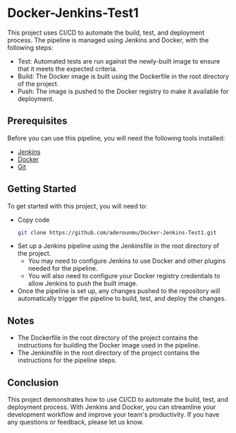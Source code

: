 # Docker-Jenkins-Test1


This project uses CI/CD to automate the build, test, and deployment process. The pipeline is managed using Jenkins and Docker, with the following steps:

- Test: Automated tests are run against the newly-built image to ensure that it meets the expected criteria.
- Build: The Docker image is built using the Dockerfile in the root directory of the project.
- Push: The image is pushed to the Docker registry to make it available for deployment.

## Prerequisites

Before you can use this pipeline, you will need the following tools installed:

- [Jenkins](https://www.jenkins.io/)
- [Docker](https://www.docker.com/)
- [Git](https://git-scm.com/)

## Getting Started

To get started with this project, you will need to:

- Copy code
    ```bash
    git clone https://github.com/aderounmu/Docker-Jenkins-Test1.git
    ```
- Set up a Jenkins pipeline using the Jenkinsfile in the root directory of the project.
    - You may need to configure Jenkins to use Docker and other plugins needed for the pipeline.
    - You will also need to configure your Docker registry credentials to allow Jenkins to push the built image.
- Once the pipeline is set up, any changes pushed to the repository will automatically trigger the pipeline to build, test, and deploy the changes.

## Notes

- The Dockerfile in the root directory of the project contains the instructions for building the Docker image used in the pipeline.
- The Jenkinsfile in the root directory of the project contains the instructions for the pipeline steps.


## Conclusion

This project demonstrates how to use CI/CD to automate the build, test, and deployment process. With Jenkins and Docker, you can streamline your development workflow and improve your team's productivity. If you have any questions or feedback, please let us know.
